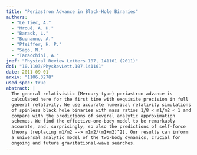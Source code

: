 ```yaml
---
title: "Periastron Advance in Black-Hole Binaries"
authors:
  - "Le Tiec, A."
  - "Mroué, A. H."
  - "Barack, L."
  - "Buonanno, A."
  - "Pfeiffer, H. P."
  - "Sago, N."
  - "Taracchini, A."
jref: "Physical Review Letters 107, 141101 (2011)"
doi: "10.1103/PhysRevLett.107.141101"
date: 2011-09-01
arxiv: "1106.3278"
used_spec: true
abstract: |
  The general relativistic (Mercury-type) periastron advance is
  calculated here for the first time with exquisite precision in full
  general relativity. We use accurate numerical relativity simulations
  of spinless black hole binaries with mass ratios 1/8 < m1/m2 < 1 and
  compare with the predictions of several analytic approximation
  schemes. We find the effective-one-body model to be remarkably
  accurate, and, surprisingly, so also the predictions of self-force
  theory [replacing m1/m2 --> m1m2/(m1+m2)^2]. Our results can inform
  a universal analytic model of the two-body dynamics, crucial for
  ongoing and future gravitational-wave searches.
---
```

